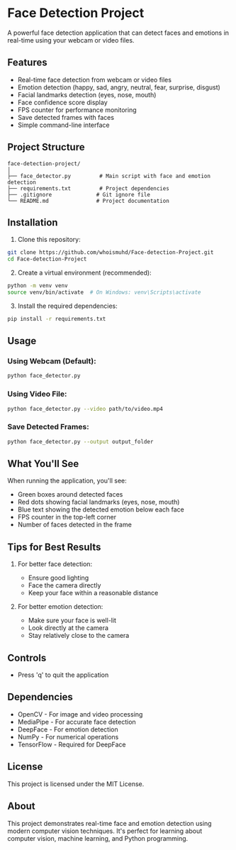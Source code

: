 # Face Detection Project

A powerful face detection application that can detect faces and emotions in real-time using your webcam or video files.

## Features

* Real-time face detection from webcam or video files
* Emotion detection (happy, sad, angry, neutral, fear, surprise, disgust)
* Facial landmarks detection (eyes, nose, mouth)
* Face confidence score display
* FPS counter for performance monitoring
* Save detected frames with faces
* Simple command-line interface

## Project Structure

```
face-detection-project/
│
├── face_detector.py         # Main script with face and emotion detection
├── requirements.txt         # Project dependencies
├── .gitignore              # Git ignore file
└── README.md               # Project documentation
```

## Installation

1. Clone this repository:
```bash
git clone https://github.com/whoismuhd/Face-detection-Project.git
cd Face-detection-Project
```

2. Create a virtual environment (recommended):
```bash
python -m venv venv
source venv/bin/activate  # On Windows: venv\Scripts\activate
```

3. Install the required dependencies:
```bash
pip install -r requirements.txt
```

## Usage

### Using Webcam (Default):
```bash
python face_detector.py
```

### Using Video File:
```bash
python face_detector.py --video path/to/video.mp4
```

### Save Detected Frames:
```bash
python face_detector.py --output output_folder
```

## What You'll See

When running the application, you'll see:
* Green boxes around detected faces
* Red dots showing facial landmarks (eyes, nose, mouth)
* Blue text showing the detected emotion below each face
* FPS counter in the top-left corner
* Number of faces detected in the frame

## Tips for Best Results

1. For better face detection:
   * Ensure good lighting
   * Face the camera directly
   * Keep your face within a reasonable distance

2. For better emotion detection:
   * Make sure your face is well-lit
   * Look directly at the camera
   * Stay relatively close to the camera

## Controls

* Press 'q' to quit the application

## Dependencies

* OpenCV - For image and video processing
* MediaPipe - For accurate face detection
* DeepFace - For emotion detection
* NumPy - For numerical operations
* TensorFlow - Required for DeepFace

## License

This project is licensed under the MIT License.

## About

This project demonstrates real-time face and emotion detection using modern computer vision techniques. It's perfect for learning about computer vision, machine learning, and Python programming.